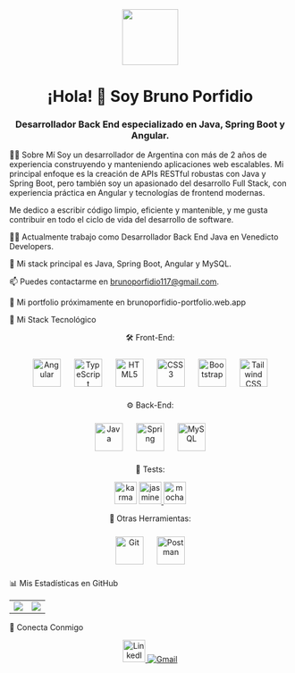 <!-- Encabezado -->

<div id="header" align="center">
<img src="https://media.giphy.com/media/M9gbBd9nbDrOTu1Mqx/giphy.gif" width="100"/>
<h1 align="center">¡Hola! 👋 Soy Bruno Porfidio</h1>
<h3 align="center">Desarrollador Back End especializado en Java, Spring Boot y Angular.</h3>
</div>

👨‍💻 Sobre Mí
Soy un desarrollador de Argentina con más de 2 años de experiencia construyendo y manteniendo aplicaciones web escalables. Mi principal enfoque es la creación de APIs RESTful robustas con Java y Spring Boot, pero también soy un apasionado del desarrollo Full Stack, con experiencia práctica en Angular y tecnologías de frontend modernas.

Me dedico a escribir código limpio, eficiente y mantenible, y me gusta contribuir en todo el ciclo de vida del desarrollo de software.

👨‍💻 Actualmente trabajo como Desarrollador Back End Java en Venedicto Developers.

🌱 Mi stack principal es Java, Spring Boot, Angular y MySQL.

📫 Puedes contactarme en brunoporfidio117@gmail.com.

💼 Mi portfolio próximamente en brunoporfidio-portfolio.web.app

🚀 Mi Stack Tecnológico


<p align="center">🛠️ Front-End:</p>
<p align="center">
<a href="https://angular.io/" target="_blank"><img style="margin: 10px" src="https://profilinator.rishav.dev/skills-assets/angularjs-original.svg" alt="Angular" height="50" /></a>
<a href="https://www.typescriptlang.org/" target="_blank"><img style="margin: 10px" src="https://profilinator.rishav.dev/skills-assets/typescript-original.svg" alt="TypeScript" height="50" /></a>
<a href="https://www.w3.org/TR/html5/" target="_blank"><img style="margin: 10px" src="https://profilinator.rishav.dev/skills-assets/html5-original-wordmark.svg" alt="HTML5" height="50" /></a>
<a href="https://www.w3schools.com/css/" target="_blank"><img style="margin: 10px" src="https://profilinator.rishav.dev/skills-assets/css3-original-wordmark.svg" alt="CSS3" height="50" /></a>
<a href="https://getbootstrap.com/docs/3.4/javascript/" target="_blank"><img style="margin: 10px" src="https://profilinator.rishav.dev/skills-assets/bootstrap-plain.svg" alt="Bootstrap" height="50" /></a>
<a href="https://tailwindcss.com/" target="_blank"><img style="margin: 10px" src="https://profilinator.rishav.dev/skills-assets/tailwindcss.svg" alt="Tailwind CSS" height="50" /></a>
</p>

<p align="center">⚙️ Back-End:</p>
<p align="center">
<a href="https://www.java.com" target="_blank"><img style="margin: 10px" src="https://profilinator.rishav.dev/skills-assets/java-original-wordmark.svg" alt="Java" height="50" /></a>
<a href="https://spring.io/" target="_blank"><img style="margin: 10px" src="https://uxwing.com/wp-content/themes/uxwing/download/brands-and-social-media/spring-boot-icon.png" alt="Spring" height="50" /></a>
<a href="https://www.mysql.com/" target="_blank"><img style="margin: 10px" src="https://profilinator.rishav.dev/skills-assets/mysql-original-wordmark.svg" alt="MySQL" height="50" /></a>
</p>

<p align="center">🧪 Tests:</p>
<p align="center">
<a href="https://karma-runner.github.io/latest/index.html" target="_blank" rel="noreferrer"> <img src="https://raw.githubusercontent.com/detain/svg-logos/780f25886640cef088af994181646db2f6b1a3f8/svg/karma.svg" alt="karma" width="40" height="40"/></a>
<a href="https://jasmine.github.io/" target="_blank" rel="noreferrer"> <img src="https://www.vectorlogo.zone/logos/jasmine/jasmine-icon.svg" alt="jasmine" width="40" height="40"/> </a>
<a href="https://mochajs.org" target="_blank" rel="noreferrer"> <img src="https://www.vectorlogo.zone/logos/mochajs/mochajs-icon.svg" alt="mocha" width="40" height="40"/> </a>
</p>

<p align="center">🧰 Otras Herramientas:</p>
<p align="center">
<a href="https://www.git-scm.com/" target="_blank"><img style="margin: 10px" src="https://uxwing.com/wp-content/themes/uxwing/download/brands-and-social-media/git-icon.png" alt="Git" height="50" /></a>
<a href="https://www.postman.com/" target="_blank"><img style="margin: 10px" src="https://uxwing.com/wp-content/themes/uxwing/download/brands-and-social-media/postman-icon.png" alt="Postman" height="50" /></a>
</p>

📊 Mis Estadísticas en GitHub
<div align="center">
<table>
<tr>
<td>
<picture>
<source
srcset="https://github-readme-stats.vercel.app/api?username=BrunoPorfidio&show_icons=true&theme=dark"
media="(prefers-color-scheme: dark)"
/>
<source
srcset="https://github-readme-stats.vercel.app/api?username=BrunoPorfidio&show_icons=true"
media="(prefers-color-scheme: light), (prefers-color-scheme: no-preference)"
/>
<img src="https://github-readme-stats.vercel.app/api?username=BrunoPorfidio&show_icons=true" />
</picture>
</td>
<td>
 <picture>
<source
srcset="https://github-readme-stats.vercel.app/api/top-langs/?username=BrunoPorfidio&layout=compact"
media="(prefers-color-scheme: dark)"
/>
<source
srcset="https://github-readme-stats.vercel.app/api/top-langs/?username=BrunoPorfidio&layout=compact"
media="(prefers-color-scheme: light), (prefers-color-scheme: no-preference)"
/>
<img src="https://github-readme-stats.vercel.app/api/top-langs/?username=BrunoPorfidio&layout=compact" />
</picture>
</td>
</tr>
</table>
</div>

🔗 Conecta Conmigo
<div align="center">
<a href="https://www.linkedin.com/in/bruno-porfidio/" target="_blank">
<img src="https://upload.wikimedia.org/wikipedia/commons/c/ca/LinkedIn_logo_initials.png" alt="LinkedIn" height="40"/>
</a>
<a href="mailto:brunoporfidio117@gmail.com" target="_blank">
<img src="https://img.shields.io/badge/Gmail-D14836?style=for-the-badge&logo=gmail&logoColor=white" alt="Gmail"/>
</a>
</div>
